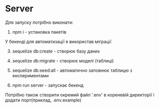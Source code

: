 # Server

Для запуску потрібно виконати:

1) npm i - установка пакетів

У бекенді для автоматизації я використав міграції

3) sequelize db:create - створює базу даних

4) sequelize db:migrate - створює моделі (таблиці)

5) sequelize db:seed:all - автоматично заповнює таблицю з експериментами

6) npm run server - запускає бекенд

Потрібно також створити окремий файл '.env' в кореневій директорії і додати порт(приклад, .env.example)